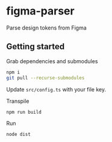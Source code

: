 # figma-parser

Parse design tokens from Figma

## Getting started

Grab dependencies and submodules
```sh
npm i
git pull --recurse-submodules
```

Update `src/config.ts` with your file key.

Transpile
```sh
npm run build
```

Run
```sh
node dist
```